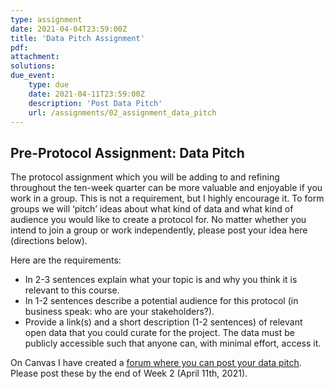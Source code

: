 ```yaml
---
type: assignment
date: 2021-04-04T23:59:00Z
title: 'Data Pitch Assignment'
pdf:
attachment:
solutions:
due_event: 
    type: due
    date: 2021-04-11T23:59:00Z
    description: 'Post Data Pitch'
    url: /assignments/02_assignment_data_pitch
---
```

## Pre-Protocol Assignment: Data Pitch

The protocol assignment which you will be adding to and refining throughout the ten-week quarter can be more valuable and enjoyable if you work in a group. This is not a requirement, but I highly encourage it. To form groups we will ‘pitch’ ideas about what kind of data and what kind of audience you would like to create a protocol for. No matter whether you intend to join a group or work independently, please post your idea here (directions below).

Here are the requirements:
- In 2-3 sentences explain what your topic is and why you think it is relevant to this course.
- In 1-2 sentences describe a potential audience for this protocol (in business speak: who are your stakeholders?).
- Provide a link(s) and a short description (1-2 sentences) of relevant open data that you could curate for the project. The data must be publicly accessible such that anyone can, with minimal effort, access it.

On Canvas I have created a [forum where you can post your data pitch](https://canvas.uw.edu/courses/1465297/discussion_topics/6135517). Please post these by the end of Week 2 (April 11th, 2021).  
